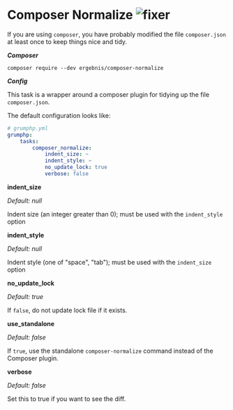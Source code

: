 # Composer Normalize ![fixer](https://img.shields.io/badge/-fixer-informational)

If you are using `composer`, you have probably modified the file `composer.json` at least once to keep things nice
and tidy.

***Composer***

```
composer require --dev ergebnis/composer-normalize
```

***Config***

This task is a wrapper around a composer plugin for tidying up the file `composer.json`.

The default configuration looks like:

```yaml
# grumphp.yml
grumphp:
    tasks:
        composer_normalize:
            indent_size: ~
            indent_style: ~
            no_update_lock: true
            verbose: false
```

**indent_size**

*Default: null*

Indent size (an integer greater than 0); must be used with the `indent_style` option

**indent_style**

*Default: null*

Indent style (one of "space", "tab"); must be used with the `indent_size` option

**no_update_lock**

*Default: true*

If `false`, do not update lock file if it exists.

**use_standalone**

*Default: false*

If `true`, use the standalone `composer-normalize` command instead of the Composer plugin.

**verbose**

*Default: false*

Set this to true if you want to see the diff.
